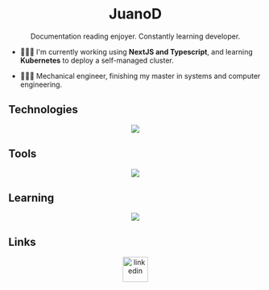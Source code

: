 <div align="center">
  <h1>JuanoD</h1>
</div>

<p align="center">
  Documentation reading enjoyer. Constantly learning developer.
</p>

- 🧑🏻‍💻 I'm currently working using **NextJS and Typescript**, and learning **Kubernetes** to deploy a self-managed cluster.

- 👨🏻‍🎓 Mechanical engineer, finishing my master in systems and computer engineering.

<h2>
  Technologies
</h2>
<p align="center">
  <a href="https://skillicons.dev">
    <img src="https://skillicons.dev/icons?i=nextjs,tailwind,ts,react,css,docker,md,nodejs,django,py,nginx,postgres,rabbitmq&perline=14" />
  </a>
</p>

<h2>
  Tools
</h2>
<p align="center">
  <a href="https://skillicons.dev">
    <img src="https://skillicons.dev/icons?i=git,figma,linux,vscode,blender,latex&perline=6" />
  </a>
</p>

<h2>
  Learning
</h2>
<p align="center">
  <a href="https://skillicons.dev">
    <img src="https://skillicons.dev/icons?i=kubernetes,astro&perline=14" />
  </a>
</p>

<h2>
  Links
</h2>
<p align="center">
  <a href="https://www.linkedin.com/in/JuanoD/" target="blank"><img align="center" src="https://user-images.githubusercontent.com/88904952/234979284-68c11d7f-1acc-4f0c-ac78-044e1037d7b0.png" alt="linkedin" height="50" width="50" /></a>
</p>
